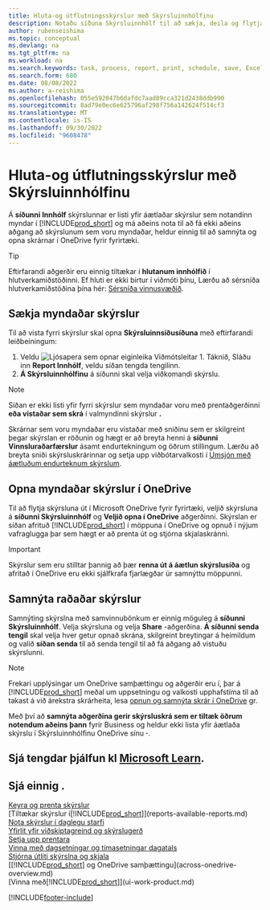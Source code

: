 ```yaml
---
title: Hluta-og útflutningsskýrslur með Skýrsluinnhólfinu
description: Notaðu síðuna Skýrsluinnhólf til að sækja, deila og flytja út skýrslur í Viðskiptamiðinu.
author: rubenseishima
ms.topic: conceptual
ms.devlang: na
ms.tgt_pltfrm: na
ms.workload: na
ms.search.keywords: task, process, report, print, schedule, save, Excel, PDF, dataset, export, report inbox, onedrive,
ms.search.form: 680
ms.date: 08/08/2022
ms.author: a-reishima
ms.openlocfilehash: 055e592047b6dafdc7aad89cca321d2438ddb990
ms.sourcegitcommit: 8ad79e0ec6e625796af298f756a142624f514cf3
ms.translationtype: MT
ms.contentlocale: is-IS
ms.lasthandoff: 09/30/2022
ms.locfileid: "9608478"
---
```

# <a name="share-and-export-reports-with-the-report-inbox"></a>Hluta-og útflutningsskýrslur með Skýrsluinnhólfinu

Á **síðunni Innhólf** skýrslunnar er listi yfir áætlaðar skýrslur sem notandinn myndar í [!INCLUDE[prod_short](includes/prod_short.md)] og má aðeins nota til að fá ekki aðeins aðgang að skýrslunum sem voru myndaðar, heldur einnig til að samnýta og opna skrárnar í OneDrive fyrir fyrirtæki.

> [!TIP]
> Eftirfarandi aðgerðir eru einnig tiltækar í **hlutanum innhólfið** í hlutverkamiðstöðinni. Ef hluti er ekki birtur í viðmóti þínu, Lærðu að sérsníða hlutverkamiðstöðina þína hér: [Sérsníða vinnusvæðið](ui-personalization-user.md).

## <a name="download-generated-reports"></a>Sækja myndaðar skýrslur

Til að vista fyrri skýrslur skal opna **Skýrsluinnsíðusíðuna** með eftirfarandi leiðbeiningum:

1. Veldu ![Ljósapera sem opnar eiginleika Viðmótsleitar 1.](media/ui-search/search_small.png "Segðu mér hvað þú vilt gera") Táknið, Sláðu inn **Report Innhólf**, veldu síðan tengda tengilinn.  
2. **Á Skýrsluinnhólfinu** á síðunni skal velja viðkomandi skýrslu.

> [!NOTE]
> Síðan er ekki listi yfir fyrri skýrslur sem myndaðar voru með prentaðgerðinni **eða vistaðar sem skrá** í valmyndinni skýrslur **.**
>
> Skrárnar sem voru myndaðar eru vistaðar með sniðinu sem er skilgreint þegar skýrslan er röðunin og hægt er að breyta henni á **síðunni Vinnsluraðarfærslur** ásamt endurtekningum og öðrum stillingum. Lærðu að breyta sniði skýrsluskrárinnar og setja upp viðbótarvalkosti í [Umsjón með áætluðum endurteknum skýrslum](ui-work-report.md#manage-scheduled-recurring-reports).

## <a name="open-generated-reports-in-onedrive"></a>Opna myndaðar skýrslur í OneDrive

Til að flytja skýrsluna út í Microsoft OneDrive fyrir fyrirtæki, veljið skýrsluna á **síðunni Skýrsluinnhólf** og **Veljið opna í OneDrive** aðgerðinni. Skýrslan er síðan afrituð [!INCLUDE[prod_short](includes/prod_short.md)] í möppuna í OneDrive og opnuð í nýjum vafraglugga þar sem hægt er að prenta út og stjórna skjalaskránni.

> [!IMPORTANT]
>
> Skýrslur sem eru stilltar þannig að þær **renna út á áætlun skýrslusíða** og afritað í OneDrive eru ekki sjálfkrafa fjarlægðar úr samnýttu möppunni.

## <a name="share-scheduled-reports"></a>Samnýta raðaðar skýrslur

Samnýting skýrslna með samvinnubönkum er einnig möguleg á **síðunni Skýrsluinnhólf**. Velja skýrsluna og velja **Share** -aðgerðina. **Á síðunni senda tengil** skal velja hver getur opnað skrána, skilgreint breytingar á heimildum og valið **síðan senda** til að senda tengil til að fá aðgang að vistuðu skýrslunni.

> [!NOTE]
> Frekari upplýsingar um OneDrive samþættingu og aðgerðir eru í, þar á [!INCLUDE[prod_short](includes/prod_short.md)] meðal um uppsetningu og valkosti upphafstíma til að takast á við árekstra skrárheita, lesa [opnun og samnýta skrár í OneDrive](across-share-onedrive.md) gr.
>
> Með því að **samnýta aðgerðina gerir skýrsluskrá sem er tiltæk öðrum notendum aðeins þann** fyrir Business og heldur ekki lista yfir áætlaða skýrslu í Skýrsluinnhólfinu OneDrive sínu **·**.

## <a name="see-related-training-at-microsoft-learn"></a>Sjá tengdar þjálfun kl [Microsoft Learn](/learn/paths/build-reports/).

## <a name="see-also"></a>Sjá einnig .

[Keyra og prenta skýrslur](ui-work-report.md)  
[Tiltækar skýrslur í[!INCLUDE[prod_short](includes/prod_short.md)]](reports-available-reports.md)  
[Nota skýrslur í daglegu starfi](reports-use-reports.md)  
[Yfirlit yfir viðskiptagreind og skýrslugerð](reports-bi-reporting.md)  
[Setja upp prentara](ui-specify-printer-selection-reports.md)  
[Vinna með dagsetningar og tímasetningar dagatals](ui-enter-date-ranges.md)  
[Stjórna útliti skýrslna og skjala](ui-manage-report-layouts.md)  
[[!INCLUDE[prod_short](includes/prod_short.md)] og OneDrive samþættingu](across-onedrive-overview.md)  
[Vinna með[!INCLUDE[prod_short](includes/prod_short.md)]](ui-work-product.md)  

[!INCLUDE[footer-include](includes/footer-banner.md)]
